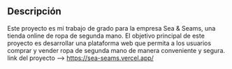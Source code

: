 ## Descripción
Este proyecto es mi trabajo de grado para la empresa Sea & Seams, una tienda online de ropa de segunda mano. El objetivo principal de este proyecto es desarrollar una plataforma web que permita a los usuarios comprar y vender ropa de segunda mano de manera conveniente y segura.
link del proyecto --> https://sea-seams.vercel.app/

